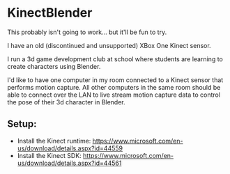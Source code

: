 # KinectBlender

This probably isn't going to work... but it'll be fun to try.

I have an old (discontinued and unsupported) XBox One Kinect sensor.

I run a 3d game development club at school where students are learning to create characters using Blender.

I'd like to have one computer in my room connected to a Kinect sensor that performs motion capture. All other computers in the same room should be able to connect over the LAN to live stream motion capture data to control the pose of their 3d character in Blender.

## Setup:
* Install the Kinect runtime: https://www.microsoft.com/en-us/download/details.aspx?id=44559
* Install the Kinect SDK: https://www.microsoft.com/en-us/download/details.aspx?id=44561
 
